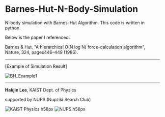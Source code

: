 # Barnes-Hut-N-Body-Simulation
N-body simulation with Barnes-Hut Algorithm. This code is written in python.

Below is the paper I referenced:



Barnes & Hut, "A hierarchical O(N log N) force-calculation algorithm", Nature, 324, pages446–449 (1986).


--------------------

[Example of Simulation Result]

![BH_Example1](https://github.com/user-attachments/assets/352784be-9961-44d9-a91a-fad1b7d4cee4)


--------------------
**Hakjin Lee**, KAIST Dept. of Physics

supported by NUPS (Nupziki Search Club)

![KAIST Physics h58px](https://github.com/user-attachments/assets/63f10320-a93d-48d1-b915-cf14f6b98903)
![NUPS h58px](https://github.com/user-attachments/assets/21011537-3fe4-4e79-863b-1eb26f0005c8)

